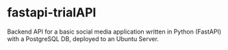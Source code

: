 # fastapi-trialAPI
Backend API for a basic social media application written in Python (FastAPI) with a PostgreSQL DB, deployed to an Ubuntu Server.
